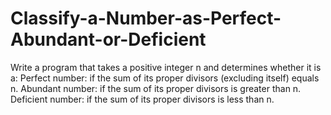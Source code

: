 # Classify-a-Number-as-Perfect-Abundant-or-Deficient
Write a program that takes a positive integer n and determines whether it is a:  Perfect number: if the sum of its proper divisors (excluding itself) equals n.  Abundant number: if the sum of its proper divisors is greater than n.  Deficient number: if the sum of its proper divisors is less than n.
